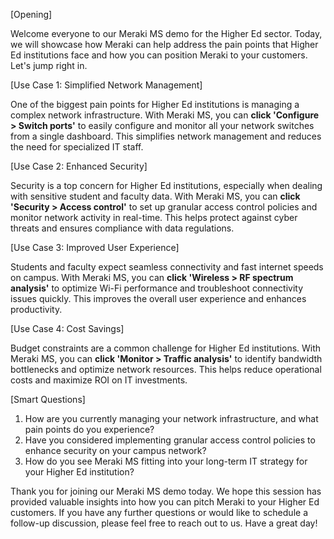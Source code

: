 [Opening]

Welcome everyone to our Meraki MS demo for the Higher Ed sector. Today, we will showcase how Meraki can help address the pain points that Higher Ed institutions face and how you can position Meraki to your customers. Let's jump right in.

[Use Case 1: Simplified Network Management]

One of the biggest pain points for Higher Ed institutions is managing a complex network infrastructure. With Meraki MS, you can **click 'Configure > Switch ports'** to easily configure and monitor all your network switches from a single dashboard. This simplifies network management and reduces the need for specialized IT staff.

[Use Case 2: Enhanced Security]

Security is a top concern for Higher Ed institutions, especially when dealing with sensitive student and faculty data. With Meraki MS, you can **click 'Security > Access control'** to set up granular access control policies and monitor network activity in real-time. This helps protect against cyber threats and ensures compliance with data regulations.

[Use Case 3: Improved User Experience]

Students and faculty expect seamless connectivity and fast internet speeds on campus. With Meraki MS, you can **click 'Wireless > RF spectrum analysis'** to optimize Wi-Fi performance and troubleshoot connectivity issues quickly. This improves the overall user experience and enhances productivity.

[Use Case 4: Cost Savings]

Budget constraints are a common challenge for Higher Ed institutions. With Meraki MS, you can **click 'Monitor > Traffic analysis'** to identify bandwidth bottlenecks and optimize network resources. This helps reduce operational costs and maximize ROI on IT investments.

[Smart Questions]

1. How are you currently managing your network infrastructure, and what pain points do you experience?
2. Have you considered implementing granular access control policies to enhance security on your campus network?
3. How do you see Meraki MS fitting into your long-term IT strategy for your Higher Ed institution?

Thank you for joining our Meraki MS demo today. We hope this session has provided valuable insights into how you can pitch Meraki to your Higher Ed customers. If you have any further questions or would like to schedule a follow-up discussion, please feel free to reach out to us. Have a great day!